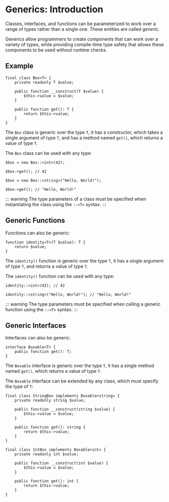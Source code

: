 # Generics: Introduction

Classes, interfaces, and functions can be parameterized to work over a range of types rather than a single one. These entities are called *generic*.

Generics allow programmers to create components that can work over a variety of types, while providing compile-time type safety that allows these components to be used without runtime checks.

## Example

```
final class Box<T> {
    private readonly T $value;

    public function __construct(T $value) {
        $this->value = $value;
    }

    public function get(): T {
        return $this->value;
    }
}
```

The `Box` class is generic over the type `T`, it has a constructor, which takes a single argument of type `T`, and has a method named `get()`, which returns a value of type `T`.

The `Box` class can be used with any type:

```
$box = new Box::<int>(42);

$box->get(); // 42

$box = new Box::<string>("Hello, World!");

$box->get(); // "Hello, World!"
```

::: warning
The type parameters of a class must be specified when instantiating the class using the `::<T>` syntax.
:::

## Generic Functions

Functions can also be generic:

```
function identity<T>(T $value): T {
    return $value;
}
```

The `identity()` function is generic over the type `T`, it has a single argument of type `T`, and returns a value of type `T`.

The `identity()` function can be used with any type:

```
identity::<int>(42); // 42

identity::<string>("Hello, World!"); // "Hello, World!"
```

::: warning
The type parameters must be specified when calling a generic function using the `::<T>` syntax.
:::

## Generic Interfaces

Interfaces can also be generic:

```
interface Boxable<T> {
    public function get(): T;
}
```

The `Boxable` interface is generic over the type `T`, it has a single method named `get()`, which returns a value of type `T`.

The `Boxable` interface can be extended by any class, which must specify the type of `T`:

```
final class StringBox implements Boxable<string> {
    private readonly string $value;

    public function __construct(string $value) {
        $this->value = $value;
    }

    public function get(): string {
        return $this->value;
    }
}

final class IntBox implements Boxable<int> {
    private readonly int $value;

    public function __construct(int $value) {
        $this->value = $value;
    }

    public function get(): int {
        return $this->value;
    }
}
```
